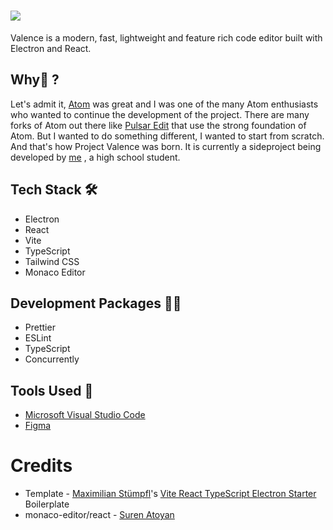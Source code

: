 # <img src="https://github.com/ProjectValence/.github/blob/main/Profile%20Banner.png" />

Valence is a modern, fast, lightweight and feature rich code editor built with Electron and React. 

## Why:thinking: ?
Let's admit it, [Atom](https://github.blog/2022-06-08-sunsetting-atom/) was great and I was one of the many Atom enthusiasts who wanted to continue the development of the 
project. There are many forks of Atom out there like [Pulsar Edit](https://pulsar-edit.dev) that use the strong foundation of Atom. But I wanted to do something different, 
I wanted to start from scratch. And that's how Project Valence was born. It is currently a sideproject being developed by [me](https://github.com/anantnrg)
, a high school student.

## Tech Stack :hammer_and_wrench:
* Electron
* React
* Vite
* TypeScript
* Tailwind CSS
* Monaco Editor

## Development Packages :technologist:
- Prettier
- ESLint 
- TypeScript
- Concurrently

## Tools Used :wrench:
- [Microsoft Visual Studio Code](https://code.visualstudio.com)
- [Figma](https://figma.com)

# Credits
- Template - [Maximilian Stümpfl](https://www.github.com/maxstue)'s [Vite React TypeScript Electron Starter](https://www.github.com/maxstue/vite-reactts-electron-starter) Boilerplate
- monaco-editor/react - [Suren Atoyan](https://github.com/suren-atoyan)
